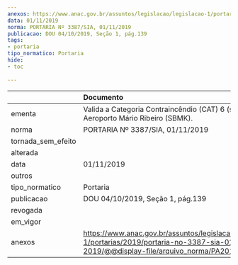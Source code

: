 ```yaml
---
anexos: https://www.anac.gov.br/assuntos/legislacao/legislacao-1/portarias/2019/portaria-no-3387-sia-01-11-2019/@@display-file/arquivo_norma/PA2019-3387.pdf
data: 01/11/2019
norma: PORTARIA Nº 3387/SIA, 01/11/2019
publicacao: DOU 04/10/2019, Seção 1, pág.139
tags:
- portaria
tipo_normatico: Portaria
hide: 
- toc 
 
---
```


|                    | Documento                                                                                                                                            |
|:-------------------|:-----------------------------------------------------------------------------------------------------------------------------------------------------|
| ementa             | Valida a Categoria Contraincêndio (CAT) 6 (seis) do Aeroporto Mário Ribeiro (SBMK).                                                                  |
| norma              | PORTARIA Nº 3387/SIA, 01/11/2019                                                                                                                     |
| tornada_sem_efeito |                                                                                                                                                      |
| alterada           |                                                                                                                                                      |
| data               | 01/11/2019                                                                                                                                           |
| outros             |                                                                                                                                                      |
| tipo_normatico     | Portaria                                                                                                                                             |
| publicacao         | DOU 04/10/2019, Seção 1, pág.139                                                                                                                     |
| revogada           |                                                                                                                                                      |
| em_vigor           |                                                                                                                                                      |
| anexos             | https://www.anac.gov.br/assuntos/legislacao/legislacao-1/portarias/2019/portaria-no-3387-sia-01-11-2019/@@display-file/arquivo_norma/PA2019-3387.pdf |
